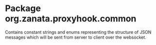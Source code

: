 # Package org.zanata.proxyhook.common

Contains constant strings and enums representing the structure of JSON messages which
will be sent from server to client over the websocket.
